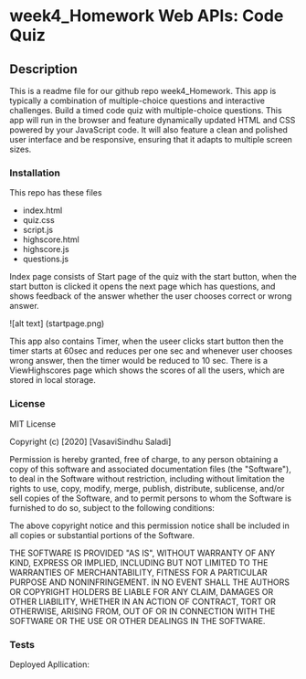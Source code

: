 # week4_Homework Web APIs: Code Quiz
## Description
This is a readme file for our github repo week4_Homework.
This app is typically a combination of multiple-choice questions and interactive challenges. Build a timed code quiz with multiple-choice questions. This app will run in the browser and feature dynamically updated HTML and CSS powered by your JavaScript code. It will also feature a clean and polished user interface and be responsive, ensuring that it adapts to multiple screen sizes.
### Installation
 This repo has these files
 * index.html
 * quiz.css
 * script.js
 * highscore.html
 * highscore.js
 * questions.js
 
Index page consists of Start page of the quiz with the start button, when the start button is clicked it opens the next page which has questions, and shows feedback of the answer whether the user chooses correct or wrong answer.

![alt text] (startpage.png)

This app also contains Timer, when the useer clicks start button then the timer starts at 60sec and reduces per one sec and whenever user chooses wrong answer, then the timer would be reduced to 10 sec.
There is a ViewHighscores page which shows the scores of all the users, which are stored in local storage.
 ### License
 MIT License

Copyright (c) [2020] [VasaviSindhu Saladi]

Permission is hereby granted, free of charge, to any person obtaining a copy
of this software and associated documentation files (the "Software"), to deal
in the Software without restriction, including without limitation the rights
to use, copy, modify, merge, publish, distribute, sublicense, and/or sell
copies of the Software, and to permit persons to whom the Software is
furnished to do so, subject to the following conditions:

The above copyright notice and this permission notice shall be included in all
copies or substantial portions of the Software.

THE SOFTWARE IS PROVIDED "AS IS", WITHOUT WARRANTY OF ANY KIND, EXPRESS OR
IMPLIED, INCLUDING BUT NOT LIMITED TO THE WARRANTIES OF MERCHANTABILITY,
FITNESS FOR A PARTICULAR PURPOSE AND NONINFRINGEMENT. IN NO EVENT SHALL THE
AUTHORS OR COPYRIGHT HOLDERS BE LIABLE FOR ANY CLAIM, DAMAGES OR OTHER
LIABILITY, WHETHER IN AN ACTION OF CONTRACT, TORT OR OTHERWISE, ARISING FROM,
OUT OF OR IN CONNECTION WITH THE SOFTWARE OR THE USE OR OTHER DEALINGS IN THE
SOFTWARE.
### Tests
Deployed Apllication: 
